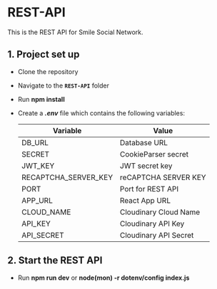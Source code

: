 # REST-API
This is the REST API for Smile Social Network.

## 1. Project set up
* Clone the repository
* Navigate to the **``REST-API``** folder
* Run **npm install**
* Create a **_.env_** file which contains the following variables:

    | Variable             | Value                |
    |----------------------|----------------------|
    | DB_URL               | Database URL         |
    | SECRET               | CookieParser secret  |
    | JWT_KEY              | JWT secret key       |
    | RECAPTCHA_SERVER_KEY | reCAPTCHA SERVER KEY |
    | PORT                 | Port for REST API    |
    | APP_URL              | React App URL        |
    | CLOUD_NAME           | Cloudinary Cloud Name|
    | API_KEY              | Cloudinary API Key   |
    | API_SECRET           | Cloudinary API Secret|

## 2. Start the REST API
* Run **npm run dev** or **node(mon) -r dotenv/config index.js**
